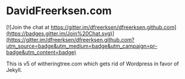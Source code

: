 # DavidFreerksen.com

[![Join the chat at https://gitter.im/dfreerksen/dfreerksen.github.com](https://badges.gitter.im/Join%20Chat.svg)](https://gitter.im/dfreerksen/dfreerksen.github.com?utm_source=badge&utm_medium=badge&utm_campaign=pr-badge&utm_content=badge)

This is v5 of witheringtree.com which gets rid of Wordpress in favor of Jekyll.
